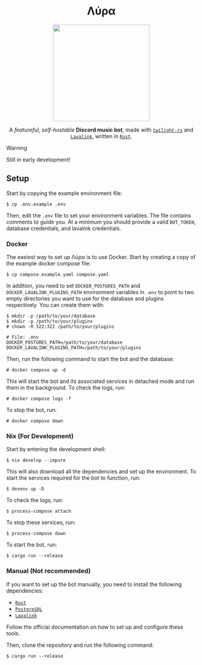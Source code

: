<div align="center">

# **Λύρα**

<img src="assets/lyra2-X.png"  width="256">

A *featureful*, *self-hostable* **Discord music bot**, made with [`twilight-rs`](https://twilight.rs/) and [`Lavalink`](https://github.com/freyacodes/Lavalink), written in [`Rust`](https://www.rust-lang.org/).

</div>

> [!WARNING]
> Still in early development!

## Setup

Start by copying the example environment file:

```console
$ cp .env.example .env
```

Then, edit the `.env` file to set your environment variables. The file contains comments to guide you. At a minimum you should provide a valid `BOT_TOKEN`, database credentials, and lavalink credentials.

### Docker

The easiest way to set up Λύρα is to use Docker. Start by creating a copy of the example docker compose file:

```console
$ cp compose.example.yaml compose.yaml
```

In addition, you need to set `DOCKER_POSTGRES_PATH` and `DOCKER_LAVALINK_PLUGINS_PATH` environment variables in `.env` to point to two empty directories you want to use for the database and plugins respectively. You can create them with:

```console
$ mkdir -p /path/to/your/database
$ mkdir -p /path/to/your/plugins
# chown -R 322:322 /path/to/your/plugins
```

```dotenv
# File: .env
DOCKER_POSTGRES_PATH=/path/to/your/database
DOCKER_LAVALINK_PLUGINS_PATH=/path/to/your/plugins
```

Then, run the following command to start the bot and the database:

```console
# docker compose up -d
```
This will start the bot and its associated services in detached mode and run them in the background. To check the logs, run:

```console
# docker compose logs -f
```

To stop the bot, run:

```console
# docker compose down
```

### Nix (For Development)

Start by entering the development shell:

```console
$ nix develop --impure
```

This will also download all the dependencies and set up the environment. To start the services required for the bot to function, run:

```console
$ devenv up -D
```

To check the logs, run:
```console
$ process-compose attach
```

To stop these services, run:

```console
$ process-compose down
```

To start the bot, run:

```console
$ cargo run --release
```

### Manual (Not recommended)

If you want to set up the bot manually, you need to install the following dependencies:

- [`Rust`](https://www.rust-lang.org/tools/install)
- [`PostgreSQL`](https://www.postgresql.org/download/)
- [`Lavalink`](https://lavalink.dev/getting-started/index.html)

Follow the official documentation on how to set up and configure these tools.

Then, clone the repository and run the following command:

```console
$ cargo run --release
```
